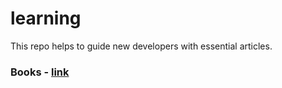 # learning
This repo helps to guide new developers with essential articles.

### Books - [link](https://github.com/Biacode/learning/blob/master/book.md)

